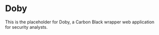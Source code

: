 # Doby
This is the placeholder for Doby, a Carbon Black wrapper web application for security analysts.
